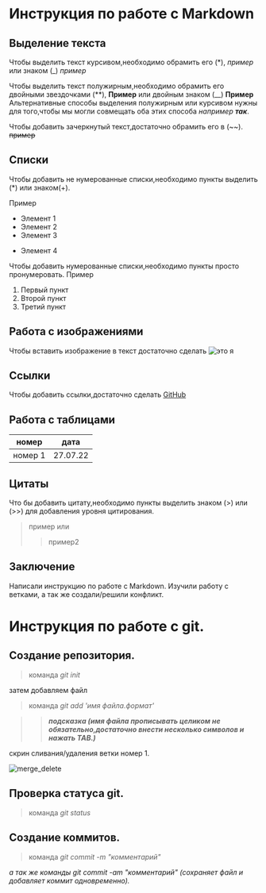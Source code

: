 # Инструкция по работе с Markdown

## Выделение текста 

Чтобы выделить текст курсивом,необходимо обрамить его (*), *пример* или знаком (_) _пример_

Чтобы выделить текст полужирным,необходимо обрамить его двойными звездочками (**), **Пример** или двойным знаком (__)
__Пример__
Альтернативные способы выделения полужирным или курсивом нужны для того,чтобы мы могли совмещать оба этих способа _например **так**_. 

Чтобы добавить зачеркнутый текст,достаточно обрамить его в (~~). ~~пример~~
## Списки 
Чтобы добавить не нумерованные списки,необходимо пункты выделить (*) или знаком(+).
 
 Пример
* Элемент 1
* Элемент 2
* Элемент 3
+ Элемент 4

Чтобы добавить нумерованные списки,необходимо пункты просто пронумеровать.
Пример
1. Первый пункт 
2. Второй пункт 
3. Третий пункт  

## Работа с изображениями 

Чтобы вставить изображение в текст достаточно сделать ![это я](Alexei_V.jpg)

## Ссылки 

Чтобы добавить ссылки,достаточно сделать [GitHub](https://github.com/Alexei0915) 

## Работа с таблицами 

  номер | дата
 -------|--------
номер 1 | 27.07.22 

## Цитаты 

Что бы добавить цитату,необходимо пункты выделить знаком (>) или (>>) для добавления уровня цитирования.

> пример
или
>> пример2

## Заключение 
Написали инструкцию по работе с Markdown.
Изучили работу с ветками, а так же создали/решили конфликт.

# Инструкция по работе с git.

## Создание репозитория. 


> команда _git init_

затем добавляем файл 

> команда _git add 'имя файла.формат'_

>> **_подсказка (имя файла прописывать целиком не обязательно,достаточно внести несколько символов и нажать TAB.)_**

скрин сливания/удаления  ветки номер 1.

![merge_delete](merge_delete.png)

## Проверка статуса git.

>команда _git status_ 

## Создание коммитов.
>команда _git commit -m "комментарий"_

*а так же команды git commit -am "комментарий" (сохраняет файл и добавляет коммит одновременно).*

